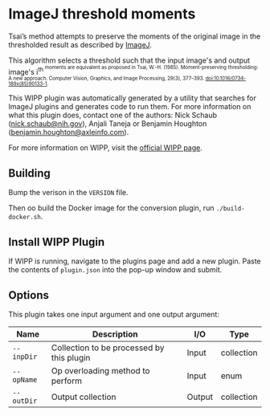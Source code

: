 # ImageJ threshold moments

Tsai’s method attempts to preserve the moments of the original image in the 
thresholded result as described by [ImageJ](https://imagej.net/plugins/auto-threshold#moments).

This algorithm selects a threshold such that the input image's and output 
image's i<sup>th<sup> moments are equivalent as proposed in Tsai, W.-H. (1985). 
Moment-preserving thresholding: A new approach. Computer Vision, Graphics, and 
Image Processing, 29(3), 377–393. [doi:10.1016/0734-189x(85)90133-1](https://doi.org/10.1016/0734-189x(85)90133-1). 


This WIPP plugin was automatically generated by a utility that searches for
ImageJ plugins and generates code to run them. For more information on what this
plugin does, contact one of the authors: Nick Schaub (nick.schaub@nih.gov), 
Anjali Taneja or Benjamin Houghton (benjamin.houghton@axleinfo.com).

For more information on WIPP, visit the [official WIPP page](https://isg.nist.gov/deepzoomweb/software/wipp).

## Building

Bump the verison in the `VERSION` file.

Then oo build the Docker image for the conversion plugin, run
`./build-docker.sh`.

## Install WIPP Plugin

If WIPP is running, navigate to the plugins page and add a new plugin.
Paste the contents of `plugin.json` into the pop-up window and submit.

## Options

This plugin takes one input argument and one output argument:

| Name          | Description             | I/O    | Type   |
|---------------|-------------------------|--------|--------|
| `--inpDir` | Collection to be processed by this plugin | Input | collection |
| `--opName` | Op overloading method to perform | Input | enum |
| `--outDir` | Output collection | Output | collection |

